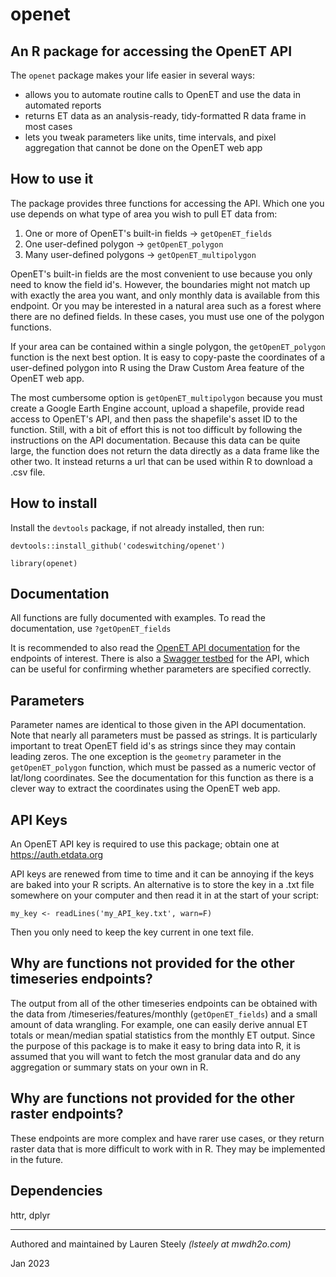 # openet
## An R package for accessing the OpenET API

The `openet` package makes your life easier in several ways:

- allows you to automate routine calls to OpenET and use the data in automated reports
- returns ET data as an analysis-ready, tidy-formatted R data frame in most cases
- lets you tweak parameters like units, time intervals, and pixel aggregation that cannot be done on the OpenET web app

## How to use it

The package provides three functions for accessing the API. Which one you use depends on what type of area you wish to pull ET data from:

1. One or more of OpenET's built-in fields -> `getOpenET_fields`
2. One user-defined polygon -> `getOpenET_polygon`
3. Many user-defined polygons -> `getOpenET_multipolygon`

OpenET's built-in fields are the most convenient to use because you only need to know the field id's. However, the boundaries might not match up with exactly the area you want, and only monthly data is available from this endpoint. Or you may be interested in a natural area such as a forest where there are no defined fields. In these cases, you must use one of the polygon functions.

If your area can be contained within a single polygon, the `getOpenET_polygon` function is the next best option. It is easy to copy-paste the coordinates of a user-defined polygon into R using the Draw Custom Area feature of the OpenET web app.

The most cumbersome option is `getOpenET_multipolygon` because you must create a Google Earth Engine account, upload a shapefile, provide read access to OpenET's API, and then pass the shapefile's asset ID to the function. Still, with a bit of effort this is not too difficult by following the instructions on the API documentation. Because this data can be quite large, the function does not return the data directly as a data frame like the other two. It instead returns a url that can be used within R to download a .csv file.

## How to install

Install the `devtools` package, if not already installed, then run:

`devtools::install_github('codeswitching/openet')`

`library(openet)`

## Documentation

All functions are fully documented with examples. To read the documentation, use `?getOpenET_fields`

It is recommended to also read the [OpenET API documentation](https://open-et.github.io/docs/build/html/index.html) for the endpoints of interest. There is also a [Swagger testbed](https://openet.dri.edu/docs) for the API, which can be useful for confirming whether parameters are specified correctly.

## Parameters

Parameter names are identical to those given in the API documentation. Note that nearly all parameters must be passed as strings. It is particularly important to treat OpenET field id's as strings since they may contain leading zeros. The one exception is the `geometry` parameter in the `getOpenET_polygon` function, which must be passed as a numeric vector of lat/long coordinates. See the documentation for this function as there is a clever way to extract the coordinates using the OpenET web app.

## API Keys

An OpenET API key is required to use this package; obtain one at https://auth.etdata.org

API keys are renewed from time to time and it can be annoying if the keys are baked into your R scripts. An alternative is to store the key in a .txt file somewhere on your computer and then read it in at the start of your script:

`my_key <- readLines('my_API_key.txt', warn=F)`

Then you only need to keep the key current in one text file.

## Why are functions not provided for the other timeseries endpoints?

The output from all of the other timeseries endpoints can be obtained with the data from /timeseries/features/monthly (`getOpenET_fields`) and a small amount of data wrangling. For example, one can easily derive annual ET totals or mean/median spatial statistics from the monthly ET output. Since the purpose of this package is to make it easy to bring data into R, it is assumed that you will want to fetch the most granular data and do any aggregation or summary stats on your own in R.

## Why are functions not provided for the other raster endpoints?

These endpoints are more complex and have rarer use cases, or they return raster data that is more difficult to work with in R. They may be implemented in the future.

## Dependencies

httr, dplyr

---

Authored and maintained by Lauren Steely *(lsteely at mwdh2o.com)*

Jan 2023
